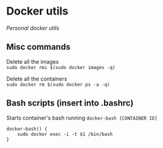 # Docker utils
_Personal docker utils_


## Misc commands

Delete all the images <br>
`sudo docker rmi $(sudo docker images -q)`

Delete all the containers <br>
`sudo docker rm $(sudo docker ps -a -q)`

## Bash scripts (insert into .bashrc)
Starts container's bash running `docker-bash [CONTAINER ID]`
```
docker-bash() {
    sudo docker exec -i -t $1 /bin/bash
}
```